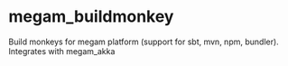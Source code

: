 megam_buildmonkey
=================

Build monkeys for megam platform (support for sbt, mvn, npm, bundler). Integrates with megam_akka
